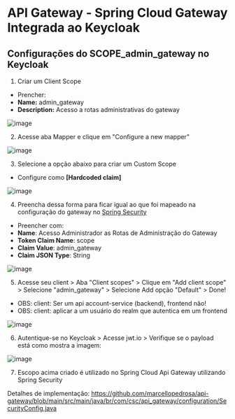 # API Gateway - Spring Cloud Gateway Integrada ao Keycloak

## Configurações do SCOPE_admin_gateway no Keycloak

1. Criar um Client Scope
   
- Prencher:
- **Name:** admin_gateway
- **Description:** Acesso a rotas administrativas do gateway

![image](https://github.com/user-attachments/assets/ab5b33f3-06a7-411b-8f19-5a4be1a482fc)

2. Acesse aba Mapper e clique em "Configure a new mapper"

![image](https://github.com/user-attachments/assets/b399da75-e822-4e5b-b057-a1768162e6cc)

3. Selecione a opção abaixo para criar um Custom Scope

- Configure como **[Hardcoded claim]**

![image](https://github.com/user-attachments/assets/dd98d070-99b7-488c-9d9e-48f36fe33727)

4. Preencha dessa forma para ficar igual ao que foi mapeado na configuração do gateway no [Spring Security](https://github.com/marcellopedrosa/api-gateway/blob/main/src/main/java/br/com/csc/api_gateway/configuration/SecurityConfig.java) 

- Preencher com:
- **Name**: Acesso Administrador as Rotas de Administração do Gateway
- **Token Claim Name**: scope
- **Claim Value**: admin_gateway
- **Claim JSON Type**: String

![image](https://github.com/user-attachments/assets/9709cfd4-589e-4635-af38-13c973b11335)

5. Acesse seu client > Aba "Client scopes" > Clique em "Add client scope" > Selecione "admin_gateway" > Selecione Add opção "Default" > Done! 
- OBS: client: Ser um api account-service (backend), frontend não!
- OBS: client: aplicar a um usuário do realm que autentica em um frontend

![image](https://github.com/user-attachments/assets/c3242216-287c-4bdd-b13e-722132779e4b)

6. Autentique-se no Keycloak > Acesse jwt.io > Verifique se o payload está como mostra a imagem:

![image](https://github.com/user-attachments/assets/c6cd6d8b-2ddc-427e-b3f1-1439154b53c8)

7. Escopo acima criado é utilizado no Spring Cloud Api Gateway utilizando Spring Security

Detalhes de implementação:
https://github.com/marcellopedrosa/api-gateway/blob/main/src/main/java/br/com/csc/api_gateway/configuration/SecurityConfig.java
